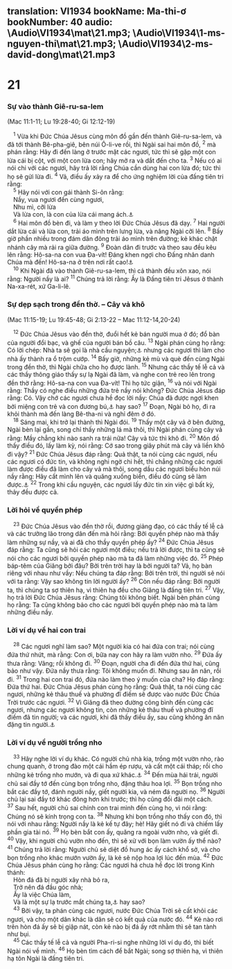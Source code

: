 translation: VI1934
bookName: Ma-thi-ơ 
bookNumber: 40
audio: \Audio\VI1934\mat\21.mp3; \Audio\VI1934\1-ms-nguyen-thi\mat\21.mp3; \Audio\VI1934\2-ms-david-dong\mat\21.mp3
-------

<div class="title"><h1>21</h1><h3>Sự vào thành Giê-ru-sa-lem</h3><p>(Mac 11:1-11; Lu 19:28-40; Gi 12:12-19)</p></div>
<span class="verse mat_21_1"> <sup>1</sup> Vừa khi Đức Chúa Jêsus cùng môn đồ gần đến thành Giê-ru-sa-lem, và đã tới thành Bê-pha-giê, bên núi Ô-li-ve rồi, thì Ngài sai hai môn đồ, </span>
<span class="verse mat_21_2"><sup>2</sup> mà phán rằng: Hãy đi đến làng ở trước mặt các ngươi, tức thì sẽ gặp một con lừa cái bị cột, với một con lừa con; hãy mở ra và dắt đến cho ta. </span>
<span class="verse mat_21_3"><sup>3</sup> Nếu có ai nói chi với các ngươi, hãy trả lời rằng Chúa cần dùng hai con lừa đó; tức thì họ sẽ gửi lừa đi. </span>
<span class="verse mat_21_4"><sup>4</sup> Vả, điều ấy xảy ra để cho ứng nghiệm lời của đấng tiên tri rằng: <br/></span>
<span class="verse mat_21_5"> <sup>5</sup> Hãy nói với con gái thành Si-ôn rằng: <br/> Nầy, vua ngươi đến cùng ngươi, <br/> Nhu mì, cỡi lừa <br/> Và lừa con, là con của lừa cái mang ách.<a data-toggle="tooltip" data-placement="bottom" title="Es 62:11; Xa 9:9">⚓</a><br/></span>
<span class="verse mat_21_6"> <sup>6</sup> Hai môn đồ bèn đi, và làm y theo lời Đức Chúa Jêsus đã dạy. </span>
<span class="verse mat_21_7"><sup>7</sup> Hai người dắt lừa cái và lừa con, trải áo mình trên lưng lừa, và nâng Ngài cỡi lên. </span>
<span class="verse mat_21_8"><sup>8</sup> Bấy giờ phần nhiều trong đám dân đông trải áo mình trên đường; kẻ khác chặt nhánh cây mà rải ra giữa đường. </span>
<span class="verse mat_21_9"><sup>9</sup> Đoàn dân đi trước và theo sau đều kêu lên rằng: Hô-sa-na con vua Đa-vít! Đáng khen ngợi cho Đấng nhân danh Chúa mà đến! Hô-sa-na ở trên nơi rất cao!<a data-toggle="tooltip" data-placement="bottom" title="Thi 118:25-26">⚓</a><br/></span>
<span class="verse mat_21_10"> <sup>10</sup> Khi Ngài đã vào thành Giê-ru-sa-lem, thì cả thành đều xôn xao, nói rằng: Người nầy là ai? </span>
<span class="verse mat_21_11"><sup>11</sup> Chúng trả lời rằng: Ấy là Đấng tiên tri Jêsus ở thành Na-xa-rét, xứ Ga-li-lê. <br/></span>
<div class="title"><h3>Sự dẹp sạch trong đền thờ. – Cây vả khô</h3><p>(Mac 11:15-19; Lu 19:45-48; Gi 2:13-22 – Mac 11:12-14,20-24)</p></div>
<span class="verse mat_21_12"> <sup>12</sup> Đức Chúa Jêsus vào đền thờ, đuổi hết kẻ bán người mua ở đó; đổ bàn của người đổi bạc, và ghế của người bán bồ câu. </span>
<span class="verse mat_21_13"><sup>13</sup> Ngài phán cùng họ rằng: Có lời chép: Nhà ta sẽ gọi là nhà cầu nguyện;<a data-toggle="tooltip" data-placement="bottom" title="Es 56:7; Gie 7:11">⚓</a> nhưng các ngươi thì làm cho nhà ấy thành ra ổ trộm cướp. </span>
<span class="verse mat_21_14"><sup>14</sup> Bấy giờ, những kẻ mù và què đến cùng Ngài trong đền thờ, thì Ngài chữa cho họ được lành. </span>
<span class="verse mat_21_15"><sup>15</sup> Nhưng các thầy tế lễ cả và các thầy thông giáo thấy sự lạ Ngài đã làm, và nghe con trẻ reo lên trong đền thờ rằng: Hô-sa-na con vua Đa-vít! Thì họ tức giận, </span>
<span class="verse mat_21_16"><sup>16</sup> và nói với Ngài rằng: Thầy có nghe điều những đứa trẻ nầy nói không? Đức Chúa Jêsus đáp rằng: Có. Vậy chớ các ngươi chưa hề đọc lời nầy: Chúa đã được ngợi khen bởi miệng con trẻ và con đương bú,<a data-toggle="tooltip" data-placement="bottom" title="Thi 8:2">⚓</a> hay sao? </span>
<span class="verse mat_21_17"><sup>17</sup> Đoạn, Ngài bỏ họ, đi ra khỏi thành mà đến làng Bê-tha-ni và nghỉ đêm ở đó. <br/></span>
<span class="verse mat_21_18"> <sup>18</sup> Sáng mai, khi trở lại thành thì Ngài đói. </span>
<span class="verse mat_21_19"><sup>19</sup> Thấy một cây vả ở bên đường, Ngài bèn lại gần, song chỉ thấy những lá mà thôi, thì Ngài phán cùng cây vả rằng: Mầy chẳng khi nào sanh ra trái nữa! Cây vả tức thì khô đi. </span>
<span class="verse mat_21_20"><sup>20</sup> Môn đồ thấy điều đó, lấy làm kỳ, nói rằng: Cớ sao trong giây phút mà cây vả liền khô đi vậy? </span>
<span class="verse mat_21_21"><sup>21</sup> Đức Chúa Jêsus đáp rằng: Quả thật, ta nói cùng các ngươi, nếu các ngươi có đức tin, và không nghi ngờ chi hết, thì chẳng những các ngươi làm được điều đã làm cho cây vả mà thôi, song dầu các ngươi biểu hòn núi nầy rằng: Hãy cất mình lên và quăng xuống biển, điều đó cũng sẽ làm được.<a data-toggle="tooltip" data-placement="bottom" title="Mat 17:20; 1Co 13:2">⚓</a></span>
<span class="verse mat_21_22"><sup>22</sup> Trong khi cầu nguyện, các ngươi lấy đức tin xin việc gì bất kỳ, thảy đều được cả. <br/></span>
<div class="title"><h3>Lời hỏi về quyền phép</h3></div>
<span class="verse mat_21_23"> <sup>23</sup> Đức Chúa Jêsus vào đền thờ rồi, đương giảng đạo, có các thầy tế lễ cả và các trưởng lão trong dân đến mà hỏi rằng: Bởi quyền phép nào mà thầy làm những sự nầy, và ai đã cho thầy quyền phép ấy? </span>
<span class="verse mat_21_24"><sup>24</sup> Đức Chúa Jêsus đáp rằng: Ta cũng sẽ hỏi các ngươi một điều; nếu trả lời được, thì ta cũng sẽ nói cho các ngươi bởi quyền phép nào mà ta đã làm những việc đó. </span>
<span class="verse mat_21_25"><sup>25</sup> Phép báp-têm của Giăng bởi đâu? Bởi trên trời hay là bởi người ta? Vả, họ bàn riêng với nhau như vầy: Nếu chúng ta đáp rằng: Bởi trên trời, thì người sẽ nói với ta rằng: Vậy sao không tin lời người ấy? </span>
<span class="verse mat_21_26"><sup>26</sup> Còn nếu đáp rằng: Bởi người ta, thì chúng ta sợ thiên hạ, vì thiên hạ đều cho Giăng là đấng tiên tri. </span>
<span class="verse mat_21_27"><sup>27</sup> Vậy, họ trả lời Đức Chúa Jêsus rằng: Chúng tôi không biết. Ngài bèn phán cùng họ rằng: Ta cũng không bảo cho các ngươi bởi quyền phép nào mà ta làm những điều nầy. <br/></span>
<div class="title"><h3>Lời ví dụ về hai con trai</h3></div>
<span class="verse mat_21_28"> <sup>28</sup> Các ngươi nghĩ làm sao? Một người kia có hai đứa con trai; nói cùng đứa thứ nhứt, mà rằng: Con ơi, bữa nay con hãy ra làm vườn nho. </span>
<span class="verse mat_21_29"><sup>29</sup> Đứa ấy thưa rằng: Vâng; rồi không đi. </span>
<span class="verse mat_21_30"><sup>30</sup> Đoạn, người cha đi đến đứa thứ hai, cũng bảo như vậy. Đứa nầy thưa rằng: Tôi không muốn đi. Nhưng sau ăn năn, rồi đi. </span>
<span class="verse mat_21_31"><sup>31</sup> Trong hai con trai đó, đứa nào làm theo ý muốn của cha? Họ đáp rằng: Đứa thứ hai. Đức Chúa Jêsus phán cùng họ rằng: Quả thật, ta nói cùng các ngươi, những kẻ thâu thuế và phường đĩ điếm sẽ được vào nước Đức Chúa Trời trước các ngươi. </span>
<span class="verse mat_21_32"><sup>32</sup> Vì Giăng đã theo đường công bình đến cùng các ngươi, nhưng các ngươi không tin, còn những kẻ thâu thuế và phường đĩ điếm đã tin người; và các ngươi, khi đã thấy điều ấy, sau cũng không ăn năn đặng tin người.<a data-toggle="tooltip" data-placement="bottom" title="Lu 3:12; 7:29-30">⚓</a><br/></span>
<div class="title"><h3>Lời ví dụ về người trồng nho</h3></div>
<span class="verse mat_21_33"> <sup>33</sup> Hãy nghe lời ví dụ khác. Có người chủ nhà kia, trồng một vườn nho, rào chung quanh, ở trong đào một cái hầm ép rượu, và cất một cái tháp; rồi cho những kẻ trồng nho mướn, và đi qua xứ khác.<a data-toggle="tooltip" data-placement="bottom" title="Es 5:1-2">⚓</a></span>
<span class="verse mat_21_34"><sup>34</sup> Đến mùa hái trái, người chủ sai đầy tớ đến cùng bọn trồng nho, đặng thâu hoa lợi. </span>
<span class="verse mat_21_35"><sup>35</sup> Bọn trồng nho bắt các đầy tớ, đánh người nầy, giết người kia, và ném đá người nọ. </span>
<span class="verse mat_21_36"><sup>36</sup> Người chủ lại sai đầy tớ khác đông hơn khi trước; thì họ cũng đối đãi một cách. </span>
<span class="verse mat_21_37"><sup>37</sup> Sau hết, người chủ sai chính con trai mình đến cùng họ, vì nói rằng: Chúng nó sẽ kính trọng con ta. </span>
<span class="verse mat_21_38"><sup>38</sup> Nhưng khi bọn trồng nho thấy con đó, thì nói với nhau rằng: Người nầy là kẻ kế tự đây; hè! Hãy giết nó đi và chiếm lấy phần gia tài nó. </span>
<span class="verse mat_21_39"><sup>39</sup> Họ bèn bắt con ấy, quăng ra ngoài vườn nho, và giết đi. </span>
<span class="verse mat_21_40"><sup>40</sup> Vậy, khi người chủ vườn nho đến, thì sẽ xử với bọn làm vườn ấy thể nào? </span>
<span class="verse mat_21_41"><sup>41</sup> Chúng trả lời rằng: Người chủ sẽ diệt đồ hung ác ấy cách khổ sở, và cho bọn trồng nho khác mướn vườn ấy, là kẻ sẽ nộp hoa lợi lúc đến mùa. </span>
<span class="verse mat_21_42"><sup>42</sup> Đức Chúa Jêsus phán cùng họ rằng: Các ngươi há chưa hề đọc lời trong Kinh thánh: <br/> Hòn đá đã bị người xây nhà bỏ ra, <br/> Trở nên đá đầu góc nhà; <br/> Ấy là việc Chúa làm, <br/> Và là một sự lạ trước mắt chúng ta,<a data-toggle="tooltip" data-placement="bottom" title="Thi 118:22-23">⚓</a> hay sao? <br/></span>
<span class="verse mat_21_43"> <sup>43</sup> Bởi vậy, ta phán cùng các ngươi, nước Đức Chúa Trời sẽ cất khỏi các ngươi, và cho một dân khác là dân sẽ có kết quả của nước đó. </span>
<span class="verse mat_21_44"><sup>44</sup> Kẻ nào rơi trên hòn đá ấy sẽ bị giập nát, còn kẻ nào bị đá ấy rớt nhằm thì sẽ tan tành như bụi. <br/></span>
<span class="verse mat_21_45"> <sup>45</sup> Các thầy tế lễ cả và người Pha-ri-si nghe những lời ví dụ đó, thì biết Ngài nói về mình. </span>
<span class="verse mat_21_46"><sup>46</sup> Họ bèn tìm cách để bắt Ngài; song sợ thiên hạ, vì thiên hạ tôn Ngài là đấng tiên tri. <br/></span>
